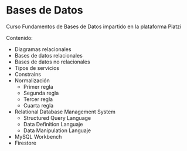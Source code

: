 # Bases de Datos
Curso Fundamentos de Bases de Datos impartido en la plataforma Platzi

Contenido:  
- Diagramas relacionales  
- Bases de datos relacionales  
- Bases de datos no relacionales  
- Tipos de servicios  
- Constrains  
- Normalización  
  - Primer regla  
  - Segunda regla  
  - Tercer regla  
  - Cuarta regla  
- Relational Database Management System  
  - Structured Query Language  
  - Data Definition Languaje  
  - Data Manipulation Languaje  
- MySQL Workbench  
- Firestore
